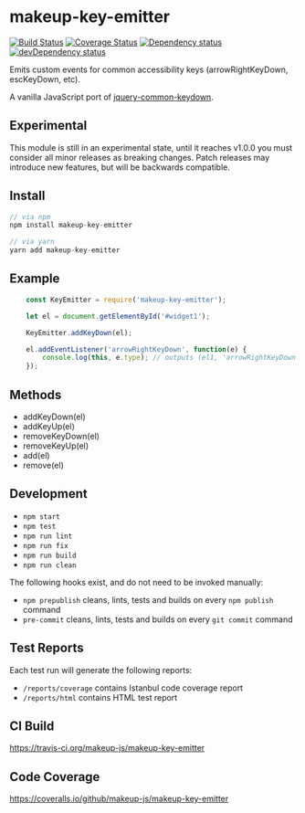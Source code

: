 # makeup-key-emitter

<p>
    <a href="https://travis-ci.org/makeup-js/makeup-key-emitter"><img src="https://api.travis-ci.org/makeup-js/makeup-key-emitter.svg?branch=master" alt="Build Status" /></a>
    <a href='https://coveralls.io/github/makeup-js/makeup-key-emitter?branch=master'><img src='https://coveralls.io/repos/makeup-js/makeup-key-emitter/badge.svg?branch=master&service=github' alt='Coverage Status' /></a>
    <a href="https://david-dm.org/makeup-js/makeup-key-emitter"><img src="https://david-dm.org/makeup-js/makeup-key-emitter.svg" alt="Dependency status" /></a>
    <a href="https://david-dm.org/makeup-js/makeup-key-emitter#info=devDependencies"><img src="https://david-dm.org/makeup-js/makeup-key-emitter/dev-status.svg" alt="devDependency status" /></a>
</p>

Emits custom events for common accessibility keys (arrowRightKeyDown, escKeyDown, etc).

A vanilla JavaScript port of <a href="https://github.com/makeup-jquery/jquery-common-keydown">jquery-common-keydown</a>.

## Experimental

This module is still in an experimental state, until it reaches v1.0.0 you must consider all minor releases as breaking changes. Patch releases may introduce new features, but will be backwards compatible.

## Install

```js
// via npm
npm install makeup-key-emitter

// via yarn
yarn add makeup-key-emitter
```

## Example

```js
    const KeyEmitter = require('makeup-key-emitter');

    let el = document.getElementById('#widget1');

    KeyEmitter.addKeyDown(el);

    el.addEventListener('arrowRightKeyDown', function(e) {
        console.log(this, e.type); // outputs (el1, 'arrowRightKeyDown')
    });
```

## Methods

* addKeyDown(el)
* addKeyUp(el)
* removeKeyDown(el)
* removeKeyUp(el)
* add(el)
* remove(el)

## Development

* `npm start`
* `npm test`
* `npm run lint`
* `npm run fix`
* `npm run build`
* `npm run clean`

The following hooks exist, and do not need to be invoked manually:

* `npm prepublish` cleans, lints, tests and builds on every `npm publish` command
* `pre-commit` cleans, lints, tests and builds on every `git commit` command

## Test Reports

Each test run will generate the following reports:

* `/reports/coverage` contains Istanbul code coverage report
* `/reports/html` contains HTML test report

## CI Build

https://travis-ci.org/makeup-js/makeup-key-emitter

## Code Coverage

https://coveralls.io/github/makeup-js/makeup-key-emitter
